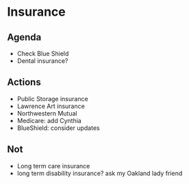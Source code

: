 # Insurance

## Agenda

* Check Blue Shield
* Dental insurance?

## Actions

* Public Storage insurance
* Lawrence Art insurance
* Northwestern Mutual
* Medicare: add Cynthia
* BlueShield: consider updates

## Not

* Long term care insurance
* long term disability insurance? ask my Oakland lady friend
